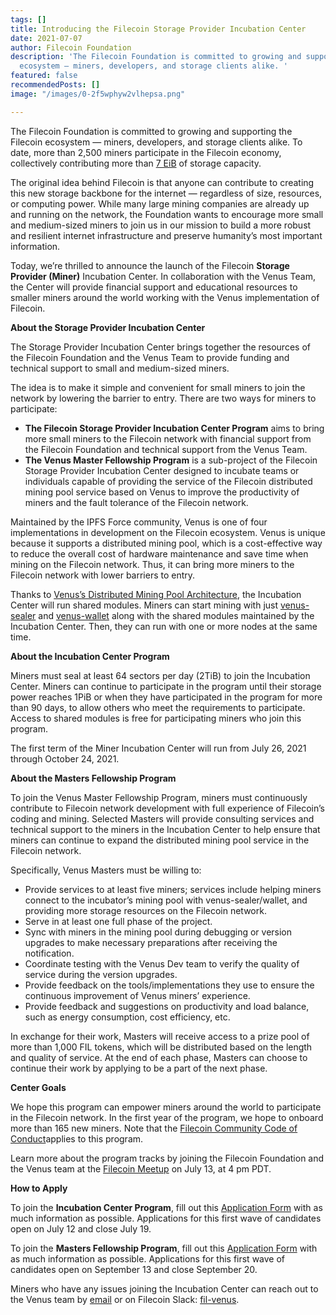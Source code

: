 ```yaml
---
tags: []
title: Introducing the Filecoin Storage Provider Incubation Center
date: 2021-07-07
author: Filecoin Foundation
description: 'The Filecoin Foundation is committed to growing and supporting the Filecoin
  ecosystem — miners, developers, and storage clients alike. '
featured: false
recommendedPosts: []
image: "/images/0-2f5wphyw2vlhepsa.png"

---
```

The Filecoin Foundation is committed to growing and supporting the Filecoin ecosystem — miners, developers, and storage clients alike. To date, more than 2,500 miners participate in the Filecoin economy, collectively contributing more than [7 EiB](https://filscan.io/) of storage capacity.

The original idea behind Filecoin is that anyone can contribute to creating this new storage backbone for the internet — regardless of size, resources, or computing power. While many large mining companies are already up and running on the network, the Foundation wants to encourage more small and medium-sized miners to join us in our mission to build a more robust and resilient internet infrastructure and preserve humanity’s most important information.

Today, we’re thrilled to announce the launch of the Filecoin **Storage Provider (Miner)** Incubation Center. In collaboration with the Venus Team, the Center will provide financial support and educational resources to smaller miners around the world working with the Venus implementation of Filecoin.

**About the Storage Provider Incubation Center**

The Storage Provider Incubation Center brings together the resources of the Filecoin Foundation and the Venus Team to provide funding and technical support to small and medium-sized miners.

The idea is to make it simple and convenient for small miners to join the network by lowering the barrier to entry. There are two ways for miners to participate:

* **The Filecoin Storage Provider Incubation Center Program** aims to bring more small miners to the Filecoin network with financial support from the Filecoin Foundation and technical support from the Venus Team.
* **The Venus Master Fellowship Program** is a sub-project of the Filecoin Storage Provider Incubation Center designed to incubate teams or individuals capable of providing the service of the Filecoin distributed mining pool service based on Venus to improve the productivity of miners and the fault tolerance of the Filecoin network.

Maintained by the IPFS Force community, Venus is one of four implementations in development on the Filecoin ecosystem. Venus is unique because it supports a distributed mining pool, which is a cost-effective way to reduce the overall cost of hardware maintenance and save time when mining on the Filecoin network. Thus, it can bring more miners to the Filecoin network with lower barriers to entry.

Thanks to [Venus’s Distributed Mining Pool Architecture](https://venus.filecoin.io/guide/How-To-Deploy-MingPool.html#mining-architecture), the Incubation Center will run shared modules. Miners can start mining with just [venus-sealer](https://github.com/filecoin-project/venus-sealer) and [venus-wallet](https://github.com/filecoin-project/venus-wallet) along with the shared modules maintained by the Incubation Center. Then, they can run with one or more nodes at the same time.

**About the Incubation Center Program**

Miners must seal at least 64 sectors per day (2TiB) to join the Incubation Center. Miners can continue to participate in the program until their storage power reaches 1PiB or when they have participated in the program for more than 90 days, to allow others who meet the requirements to participate. Access to shared modules is free for participating miners who join this program.

The first term of the Miner Incubation Center will run from July 26, 2021 through October 24, 2021.

**About the Masters Fellowship Program**

To join the Venus Master Fellowship Program, miners must continuously contribute to Filecoin network development with full experience of Filecoin’s coding and mining. Selected Masters will provide consulting services and technical support to the miners in the Incubation Center to help ensure that miners can continue to expand the distributed mining pool service in the Filecoin network.

Specifically, Venus Masters must be willing to:

* Provide services to at least five miners; services include helping miners connect to the incubator’s mining pool with venus-sealer/wallet, and providing more storage resources on the Filecoin network.
* Serve in at least one full phase of the project.
* Sync with miners in the mining pool during debugging or version upgrades to make necessary preparations after receiving the notification.
* Coordinate testing with the Venus Dev team to verify the quality of service during the version upgrades.
* Provide feedback on the tools/implementations they use to ensure the continuous improvement of Venus miners’ experience.
* Provide feedback and suggestions on productivity and load balance, such as energy consumption, cost efficiency, etc.

In exchange for their work, Masters will receive access to a prize pool of more than 1,000 FIL tokens, which will be distributed based on the length and quality of service. At the end of each phase, Masters can choose to continue their work by applying to be a part of the next phase.

**Center Goals**

We hope this program can empower miners around the world to participate in the Filecoin network. In the first year of the program, we hope to onboard more than 165 new miners. Note that the [Filecoin Community Code of Conduct](https://github.com/filecoin-project/community/blob/master/CODE_OF_CONDUCT.md#:\~:text=We%20believe%20that%20our%20mission,practices%20will%20not%20be%20tolerated.)applies to this program.

Learn more about the program tracks by joining the Filecoin Foundation and the Venus team at the [Filecoin Meetup](https://www.meetup.com/Filecoin-San-Francisco/events/dcqjfsycckbrb/) on July 13, at 4 pm PDT.

**How to Apply**

To join the **Incubation Center Program**, fill out this [Application Form](http://venusteam.mikecrm.com/1lmpQtj) with as much information as possible. Applications for this first wave of candidates open on July 12 and close July 19.

To join the **Masters Fellowship Program**, fill out this [Application Form](http://venusteam.mikecrm.com/KWWYu0F) with as much information as possible. Applications for this first wave of candidates open on September 13 and close September 20.

Miners who have any issues joining the Incubation Center can reach out to the Venus team by [email](mailto:venus@ipfsforce.com) or on Filecoin Slack: [fil-venus](https://filecoinproject.slack.com/archives/CEHHJNJS3).